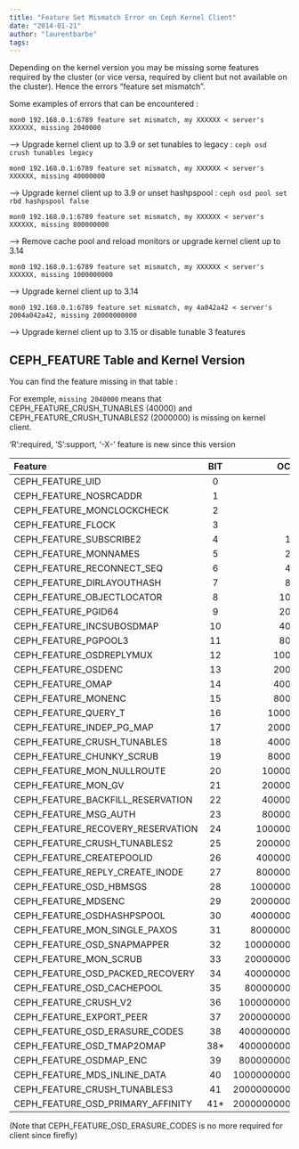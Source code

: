 ```yaml
---
title: "Feature Set Mismatch Error on Ceph Kernel Client"
date: "2014-01-21"
author: "laurentbarbe"
tags: 
---
```


Depending on the kernel version you may be missing some features required by the cluster (or vice versa, required by client but not available on the cluster). Hence the errors “feature set mismatch”.

Some examples of errors that can be encountered :

```
mon0 192.168.0.1:6789 feature set mismatch, my XXXXXX < server's XXXXXX, missing 2040000
```

—> Upgrade kernel client up to 3.9 or set tunables to legacy : `ceph osd crush tunables legacy`

```
mon0 192.168.0.1:6789 feature set mismatch, my XXXXXX < server's XXXXXX, missing 40000000
```

—> Upgrade kernel client up to 3.9 or unset hashpspool : `ceph osd pool set rbd hashpspool false`

```
mon0 192.168.0.1:6789 feature set mismatch, my XXXXXX < server's XXXXXX, missing 800000000
```

—> Remove cache pool and reload monitors or upgrade kernel client up to 3.14

```
mon0 192.168.0.1:6789 feature set mismatch, my XXXXXX < server's XXXXXX, missing 1000000000
```

—> Upgrade kernel client up to 3.14

```
mon0 192.168.0.1:6789 feature set mismatch, my 4a042a42 < server's 2004a042a42, missing 20000000000
```

—> Upgrade kernel client up to 3.15 or disable tunable 3 features

## CEPH\_FEATURE Table and Kernel Version

You can find the feature missing in that table :

For exemple, `missing 2040000` means that CEPH\_FEATURE\_CRUSH\_TUNABLES (40000) and CEPH\_FEATURE\_CRUSH\_TUNABLES2 (2000000) is missing on kernel client.

‘R’:required, ’S’:support, ‘-X-’ feature is new since this version

| Feature | BIT | OCT | 3.8 | 3.9 | 3.10 | 3.14 | 3.15 | 3.18 |
| :-- | :-: | --: | :-: | :-: | :-: | :-: | :-: | :-: |
| CEPH\_FEATURE\_UID | 0 | 1 |  |  |  |  |  |  |
| CEPH\_FEATURE\_NOSRCADDR | 1 | 2 | R | R | R | R | R | R |
| CEPH\_FEATURE\_MONCLOCKCHECK | 2 | 4 |  |  |  |  |  |  |
| CEPH\_FEATURE\_FLOCK | 3 | 8 |  |  |  |  |  |  |
| CEPH\_FEATURE\_SUBSCRIBE2 | 4 | 10 |  |  |  |  |  |  |
| CEPH\_FEATURE\_MONNAMES | 5 | 20 |  |  |  |  |  |  |
| CEPH\_FEATURE\_RECONNECT\_SEQ | 6 | 40 |  |  | \-R- | R | R | R |
| CEPH\_FEATURE\_DIRLAYOUTHASH | 7 | 80 |  |  |  |  |  |  |
| CEPH\_FEATURE\_OBJECTLOCATOR | 8 | 100 |  |  |  |  |  |  |
| CEPH\_FEATURE\_PGID64 | 9 | 200 |  | R | R | R | R | R |
| CEPH\_FEATURE\_INCSUBOSDMAP | 10 | 400 |  |  |  |  |  |  |
| CEPH\_FEATURE\_PGPOOL3 | 11 | 800 |  | R | R | R | R | R |
| CEPH\_FEATURE\_OSDREPLYMUX | 12 | 1000 |  |  |  |  |  |  |
| CEPH\_FEATURE\_OSDENC | 13 | 2000 |  | R | R | R | R | R |
| CEPH\_FEATURE\_OMAP | 14 | 4000 |  |  |  |  |  |  |
| CEPH\_FEATURE\_MONENC | 15 | 8000 |  |  |  |  |  |  |
| CEPH\_FEATURE\_QUERY\_T | 16 | 10000 |  |  |  |  |  |  |
| CEPH\_FEATURE\_INDEP\_PG\_MAP | 17 | 20000 |  |  |  |  |  |  |
| CEPH\_FEATURE\_CRUSH\_TUNABLES | 18 | 40000 | S | S | S | S | S | S |
| CEPH\_FEATURE\_CHUNKY\_SCRUB | 19 | 80000 |  |  |  |  |  |  |
| CEPH\_FEATURE\_MON\_NULLROUTE | 20 | 100000 |  |  |  |  |  |  |
| CEPH\_FEATURE\_MON\_GV | 21 | 200000 |  |  |  |  |  |  |
| CEPH\_FEATURE\_BACKFILL\_RESERVATION | 22 | 400000 |  |  |  |  |  |  |
| CEPH\_FEATURE\_MSG\_AUTH | 23 | 800000 |  |  |  |  |  | \-S- |
| CEPH\_FEATURE\_RECOVERY\_RESERVATION | 24 | 1000000 |  |  |  |  |  |  |
| CEPH\_FEATURE\_CRUSH\_TUNABLES2 | 25 | 2000000 |  | S | S | S | S | S |
| CEPH\_FEATURE\_CREATEPOOLID | 26 | 4000000 |  |  |  |  |  |  |
| CEPH\_FEATURE\_REPLY\_CREATE\_INODE | 27 | 8000000 |  | S | S | S | S | S |
| CEPH\_FEATURE\_OSD\_HBMSGS | 28 | 10000000 |  |  |  |  |  |  |
| CEPH\_FEATURE\_MDSENC | 29 | 20000000 |  |  |  |  |  |  |
| CEPH\_FEATURE\_OSDHASHPSPOOL | 30 | 40000000 |  | S | S | S | S | S |
| CEPH\_FEATURE\_MON\_SINGLE\_PAXOS | 31 | 80000000 |  |  |  |  |  |  |
| CEPH\_FEATURE\_OSD\_SNAPMAPPER | 32 | 100000000 |  |  |  |  |  |  |
| CEPH\_FEATURE\_MON\_SCRUB | 33 | 200000000 |  |  |  |  |  |  |
| CEPH\_FEATURE\_OSD\_PACKED\_RECOVERY | 34 | 400000000 |  |  |  |  |  |  |
| CEPH\_FEATURE\_OSD\_CACHEPOOL | 35 | 800000000 |  |  |  | \-S- | S | S |
| CEPH\_FEATURE\_CRUSH\_V2 | 36 | 1000000000 |  |  |  | \-S- | S | S |
| CEPH\_FEATURE\_EXPORT\_PEER | 37 | 2000000000 |  |  |  | \-S- | S | S |
| CEPH\_FEATURE\_OSD\_ERASURE\_CODES | 38 | 4000000000 |  |  |  |  |  |  |
| CEPH\_FEATURE\_OSD\_TMAP2OMAP | 38\* | 4000000000 |  |  |  |  |  |  |
| CEPH\_FEATURE\_OSDMAP\_ENC | 39 | 8000000000 |  |  |  |  | \-S- | S |
| CEPH\_FEATURE\_MDS\_INLINE\_DATA | 40 | 10000000000 |  |  |  |  |  |  |
| CEPH\_FEATURE\_CRUSH\_TUNABLES3 | 41 | 20000000000 |  |  |  |  | \-S- | S |
| CEPH\_FEATURE\_OSD\_PRIMARY\_AFFINITY | 41\* | 20000000000 |  |  |  |  | \-S- | S |

(Note that CEPH\_FEATURE\_OSD\_ERASURE\_CODES is no more required for client since firefly)

